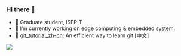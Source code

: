 ### Hi there 👋

- 🧢 Graduate student, ISFP-T
- 🔬 I’m currently working on edge computing & embedded system.
- 📝 [git_tutorial_zh-cn](https://github.com/rshouX/git_tutorial_zh-cn): An efficient way to learn git [中文]

<image src="https://github-readme-stats.vercel.app/api?username=rshouX&show_icons=true&include_all_commits=true" />
<!--
**rshouX/rshouX** is a ✨ _special_ ✨ repository because its `README.md` (this file) appears on your GitHub profile.

Here are some ideas to get you started:

- 🔭 I’m currently working on ...
- 🌱 I’m currently learning ...
- 👯 I’m looking to collaborate on ...
- 🤔 I’m looking for help with ...
- 💬 Ask me about ...
- 📫 How to reach me: ...
- 😄 Pronouns: ...
- ⚡ Fun fact: ...
-->
